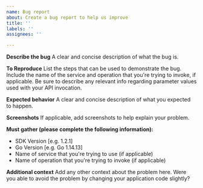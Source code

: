 ```yaml
---
name: Bug report
about: Create a bug report to help us improve
title: ''
labels: ''
assignees: ''

---
```


**Describe the bug**
A clear and concise description of what the bug is.

**To Reproduce**
List the steps that can be used to demonstrate the bug.  Include the name of the service and operation that you're trying to invoke, if applicable.  Be sure to describe any relevant info regarding parameter values used with your API invocation.

**Expected behavior**
A clear and concise description of what you expected to happen.

**Screenshots**
If applicable, add screenshots to help explain your problem.

**Must gather (please complete the following information):**
 - SDK Version [e.g. 1.2.1]
 - Go Version [e.g. Go 1.14.13]
 - Name of service that you're trying to use (if applicable)
 - Name of operation that you're trying to invoke (if applicable)

**Additional context**
Add any other context about the problem here.
Were you able to avoid the problem by changing your application code slightly?
